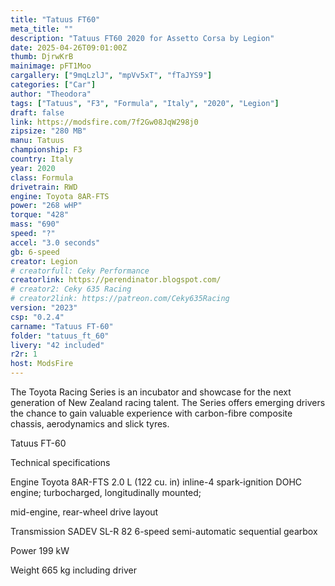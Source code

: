 ```yaml
---
title: "Tatuus FT60"
meta_title: ""
description: "Tatuus FT60 2020 for Assetto Corsa by Legion"
date: 2025-04-26T09:01:00Z
thumb: DjrwKrB
mainimage: pFT1Moo
cargallery: ["9mqLzlJ", "mpVv5xT", "fTaJYS9"]
categories: ["Car"]
author: "Theodora"
tags: ["Tatuus", "F3", "Formula", "Italy", "2020", "Legion"]
draft: false
link: https://modsfire.com/7f2Gw08JqW298j0
zipsize: "280 MB"
manu: Tatuus
championship: F3
country: Italy
year: 2020
class: Formula
drivetrain: RWD
engine: Toyota 8AR-FTS
power: "268 wHP"
torque: "428"
mass: "690"
speed: "?"
accel: "3.0 seconds"
gb: 6-speed
creator: Legion
# creatorfull: Ceky Performance
creatorlink: https://perendinator.blogspot.com/
# creator2: Ceky 635 Racing
# creator2link: https://patreon.com/Ceky635Racing
version: "2023"
csp: "0.2.4"
carname: "Tatuus FT-60"
folder: "tatuus_ft_60"
livery: "42 included"
r2r: 1
host: ModsFire
---
```


The Toyota Racing Series is an incubator and showcase for the next generation of New Zealand racing talent. The Series offers emerging drivers the chance to gain valuable experience with carbon-fibre composite chassis, aerodynamics and slick tyres.

Tatuus FT-60

Technical specifications

Engine Toyota 8AR-FTS 2.0 L (122 cu. in) inline-4 spark-ignition DOHC engine; turbocharged, longitudinally mounted; 

mid-engine, rear-wheel drive layout

Transmission SADEV SL-R 82 6-speed semi-automatic sequential gearbox

Power 199 kW

Weight 665 kg including driver